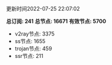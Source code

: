 更新时间2022-07-25 22:07:02

**总订阅: 241**
**总节点: 16671**
**有效节点: 5700**
- v2ray节点: 3375
- ss节点: 1655
- trojan节点: 459
- ssr节点: 211
